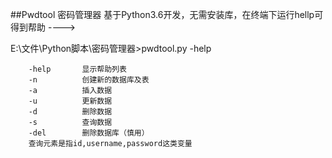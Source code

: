 ##Pwdtool
密码管理器
基于Python3.6开发，无需安装库，在终端下运行hellp可得到帮助 ---->

E:\文件\Python脚本\密码管理器>pwdtool.py -help

        -help       显示帮助列表
        -n          创建新的数据库及表
        -a          插入数据
        -u          更新数据
        -d          删除数据
        -s          查询数据
        -del        删除数据库（慎用）
        查询元素是指id,username,password这类变量
